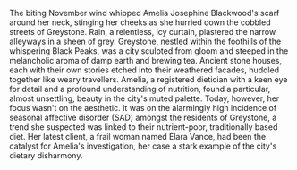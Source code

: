 The biting November wind whipped Amelia Josephine Blackwood's scarf around her neck, stinging her cheeks as she hurried down the cobbled streets of Greystone.  Rain, a relentless, icy curtain, plastered the narrow alleyways in a sheen of grey.  Greystone, nestled within the foothills of the whispering Black Peaks, was a city sculpted from gloom and steeped in the melancholic aroma of damp earth and brewing tea.  Ancient stone houses, each with their own stories etched into their weathered facades, huddled together like weary travellers.  Amelia, a registered dietician with a keen eye for detail and a profound understanding of nutrition, found a particular, almost unsettling, beauty in the city's muted palette.  Today, however, her focus wasn't on the aesthetic.  It was on the alarmingly high incidence of seasonal affective disorder (SAD) amongst the residents of Greystone, a trend she suspected was linked to their nutrient-poor, traditionally based diet.  Her latest client, a frail woman named Elara Vance, had been the catalyst for Amelia's investigation, her case a stark example of the city's dietary disharmony.
